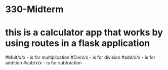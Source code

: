 # 330-Midterm
# this is a calculator app that works by using routes in a flask application

#Mult/x/x - is for multiplication
#Div/x/x - is for division
#add/x/x -  is for addition
#sub/x/x - is for subtraction
